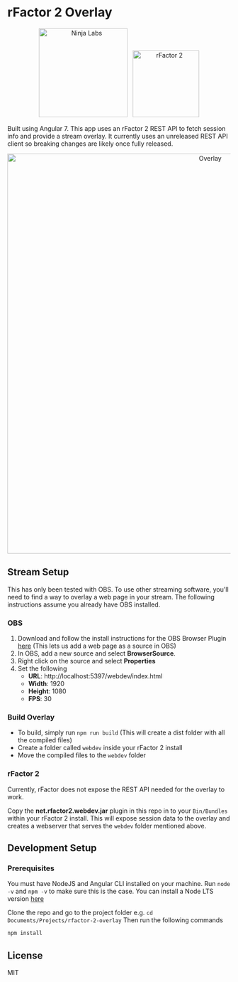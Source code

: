 # rFactor 2 Overlay

<p align="center">
	<img  alt="Ninja Labs" src="https://i.imgur.com/bCvPZQF.png" width="200">
	&nbsp;
	<img  alt="rFactor 2" src="https://www.studio-397.com/wp-content/uploads/2016/09/logo_rf2_blue-red.png" width="150">
</p>

Built using Angular 7. This app uses an rFactor 2 REST API to fetch session info and provide a stream overlay. It currently uses an unreleased REST API client so breaking changes are likely once fully released.

<p align="center">
	<img  alt="Overlay" src="https://i.imgur.com/HrNJljr.jpg" width="900" >
</p>

## Stream Setup

This has only been tested with OBS. To use other streaming software, you'll need to find a way to overlay a web page in your stream. The following instructions assume you already have OBS installed.

### OBS

1. Download and follow the install instructions for the OBS Browser Plugin [here](https://obsproject.com/forum/resources/browser-plugin.115/)
   (This lets us add a web page as a source in OBS)
2. In OBS, add a new source and select **BrowserSource**.
3. Right click on the source and select **Properties**
4. Set the following
   - **URL**: http://localhost:5397/webdev/index.html
   - **Width**: 1920
   - **Height**: 1080
   - **FPS**: 30

### Build Overlay

- To build, simply run `npm run build` (This will create a dist folder with all the compiled files)
- Create a folder called `webdev` inside your rFactor 2 install
- Move the compiled files to the `webdev` folder

### rFactor 2

Currently, rFactor does not expose the REST API needed for the overlay to work.

Copy the **net.rfactor2.webdev.jar** plugin in this repo in to your `Bin/Bundles` within your rFactor 2 install. This will expose session data to the overlay and creates a webserver that serves the `webdev` folder mentioned above.

## Development Setup

### Prerequisites

You must have NodeJS and Angular CLI installed on your machine.
Run `node -v` and `npm -v` to make sure this is the case. You can install a Node LTS version [here](https://nodejs.org/en/)

Clone the repo and go to the project folder e.g. `cd Documents/Projects/rfactor-2-overlay`
Then run the following commands

```sh
npm install
```

## License

MIT
